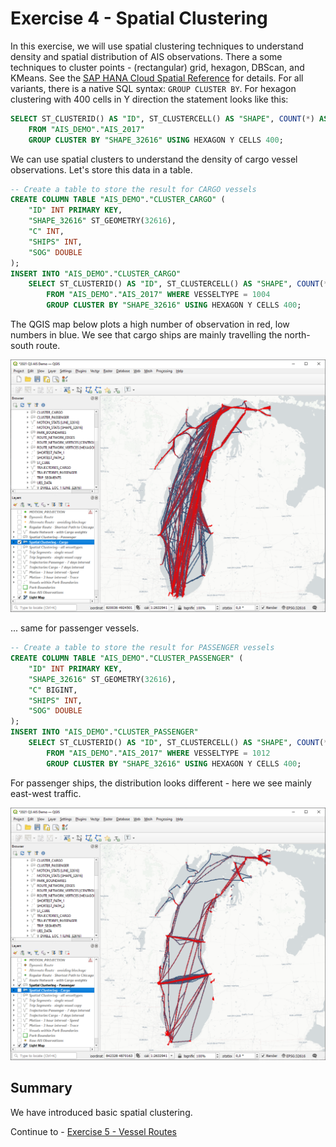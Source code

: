 # Exercise 4 - Spatial Clustering

In this exercise, we will use spatial clustering techniques to understand density and spatial distribution of AIS observations.
There a some techniques to cluster points - (rectangular) grid, hexagon, DBScan, and KMeans. See the [SAP HANA Cloud Spatial Reference](https://help.sap.com/viewer/bc9e455fe75541b8a248b4c09b086cf5/2021_3_QRC/en-US/7eb3c0e6bbf04fc6bcb9809d81533e6f.html) for details. For all variants, there is a native SQL syntax: `GROUP CLUSTER BY`. For hexagon clustering with 400 cells in Y direction the statement looks like this:

```SQL
SELECT ST_CLUSTERID() AS "ID", ST_CLUSTERCELL() AS "SHAPE", COUNT(*) AS C, COUNT(DISTINCT "MMSI") AS "SHIPS"
	FROM "AIS_DEMO"."AIS_2017"
	GROUP CLUSTER BY "SHAPE_32616" USING HEXAGON Y CELLS 400;
```

We can use spatial clusters to understand the density of cargo vessel observations. Let's store this data in a table.

````SQL
-- Create a table to store the result for CARGO vessels
CREATE COLUMN TABLE "AIS_DEMO"."CLUSTER_CARGO" (
	"ID" INT PRIMARY KEY,
	"SHAPE_32616" ST_GEOMETRY(32616),
	"C" INT,
	"SHIPS" INT,
	"SOG" DOUBLE
);
INSERT INTO "AIS_DEMO"."CLUSTER_CARGO"
	SELECT ST_CLUSTERID() AS "ID", ST_CLUSTERCELL() AS "SHAPE", COUNT(*) AS C, COUNT(DISTINCT "MMSI") AS "SHIPS", AVG("SOG") AS "SOG"
		FROM "AIS_DEMO"."AIS_2017" WHERE VESSELTYPE = 1004
		GROUP CLUSTER BY "SHAPE_32616" USING HEXAGON Y CELLS 400;
````
The QGIS map below plots a high number of observation in red, low numbers in blue. We see that cargo ships are mainly travelling the north-south route.

![](images/clustering_cargo.png)

... same for passenger vessels.

````SQL
-- Create a table to store the result for PASSENGER vessels
CREATE COLUMN TABLE "AIS_DEMO"."CLUSTER_PASSENGER" (
	"ID" INT PRIMARY KEY,
	"SHAPE_32616" ST_GEOMETRY(32616),
	"C" BIGINT,
	"SHIPS" INT,
	"SOG" DOUBLE
);
INSERT INTO "AIS_DEMO"."CLUSTER_PASSENGER"
	SELECT ST_CLUSTERID() AS "ID", ST_CLUSTERCELL() AS "SHAPE", COUNT(*) AS C, COUNT(DISTINCT "MMSI") AS "SHIPS", AVG("SOG") AS "SOG"
		FROM "AIS_DEMO"."AIS_2017" WHERE VESSELTYPE = 1012
		GROUP CLUSTER BY "SHAPE_32616" USING HEXAGON Y CELLS 400;
````

For passenger ships, the distribution looks different - here we see mainly east-west traffic.

![](images/clustering_passenger.png)

## Summary

We have introduced basic spatial clustering.

Continue to - [Exercise 5 - Vessel Routes ](../ex5/README.md)
